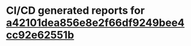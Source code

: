 # CI/CD generated reports for [a42101dea856e8e2f66df9249bee4cc92e62551b](https://github.com/hydephp/develop/commit/a42101dea856e8e2f66df9249bee4cc92e62551b)
